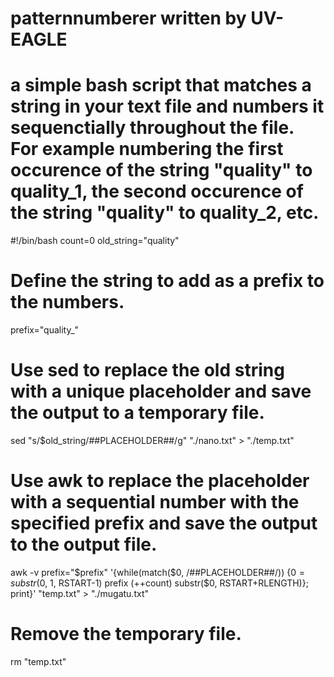 # patternnumberer written by UV-EAGLE
# a simple bash script that matches a string in your text file and numbers it sequenctially throughout the file. For example numbering the first occurence of the string "quality" to quality_1, the second occurence of the string "quality" to quality_2, etc. 

#!/bin/bash
count=0
old_string="quality"
# Define the string to add as a prefix to the numbers.
prefix="quality_"
# Use sed to replace the old string with a unique placeholder and save the output to a temporary file.
sed "s/$old_string/##PLACEHOLDER##/g" "./nano.txt" > "./temp.txt"
# Use awk to replace the placeholder with a sequential number with the specified prefix and save the output to the output file.
awk -v prefix="$prefix" '{while(match($0, /##PLACEHOLDER##/)) {$0 = substr($0, 1, RSTART-1) prefix (++count) substr($0, RSTART+RLENGTH)}; print}' "temp.txt" > "./mugatu.txt"
# Remove the temporary file.
rm "temp.txt"

